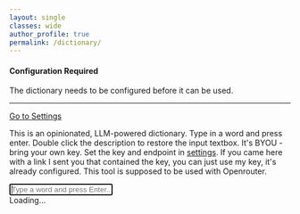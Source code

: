 ```yaml
---
layout: single
classes: wide
author_profile: true
permalink: /dictionary/
---
```


<script src="https://cdn.jsdelivr.net/npm/marked/marked.min.js"></script>

<div class="container mt-5">
    <div id="configError" class="row justify-content-center hidden">
        <div class="col-12">
            <div class="alert alert-warning text-center" role="alert">
                <h4 class="alert-heading mb-3">Configuration Required</h4>
                <p>The dictionary needs to be configured before it can be used.</p>
                <hr>
                <a href="settings.html" class="btn btn-warning">Go to Settings</a>
            </div>
        </div>
    </div>
    <div id="searchContainer" class="row justify-content-center">
        <div class="col-12">
            <p>This is an opinionated, LLM-powered dictionary. Type in a word and press enter. Double click the description to restore the input textbox. It's BYOU - bring your own key. Set the key and endpoint in <a href="/settings">settings</a>. If you came here with a link I sent you that contained the key, you can just use my key, it's already configured. This tool is supposed to be used with Openrouter.</p>
        </div>
    </div>
    <div id="searchContainer" class="row justify-content-center">
        <div class="col-12">
            <input type="text" id="searchInput" class="form-control form-control-lg"
                placeholder="Type a word and press Enter..." autocomplete="off" autofocus>
        </div>
    </div>
    <div id="responseContainer" class="row justify-content-center hidden">
        <div class="col-12">
            <div id="responseBox" class="response-box">
                <div id="spinner" class="spinner hidden">
                    <div class="spinner-border text-primary" role="status">
                        <span class="visually-hidden">Loading...</span>
                    </div>
                </div>
                <div id="responseText"></div>
            </div>
        </div>
    </div>
</div>

<script src="{{ '/assets/js/dictionary.js' | relative_url }}"></script>